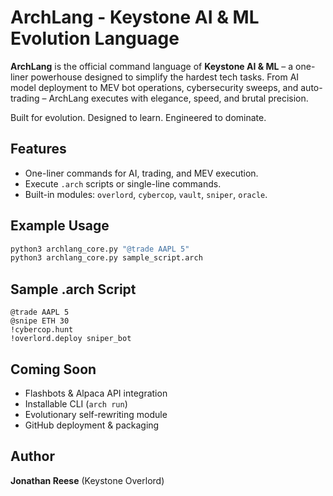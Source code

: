 # ArchLang - Keystone AI & ML Evolution Language

**ArchLang** is the official command language of **Keystone AI & ML** – a one-liner powerhouse designed to simplify the hardest tech tasks. From AI model deployment to MEV bot operations, cybersecurity sweeps, and auto-trading – ArchLang executes with elegance, speed, and brutal precision.

Built for evolution. Designed to learn. Engineered to dominate.

## Features
- One-liner commands for AI, trading, and MEV execution.
- Execute `.arch` scripts or single-line commands.
- Built-in modules: `overlord`, `cybercop`, `vault`, `sniper`, `oracle`.

## Example Usage
```bash
python3 archlang_core.py "@trade AAPL 5"
python3 archlang_core.py sample_script.arch
```

## Sample .arch Script
```
@trade AAPL 5
@snipe ETH 30
!cybercop.hunt
!overlord.deploy sniper_bot
```

## Coming Soon
- Flashbots & Alpaca API integration
- Installable CLI (`arch run`)
- Evolutionary self-rewriting module
- GitHub deployment & packaging

## Author
**Jonathan Reese** (Keystone Overlord)